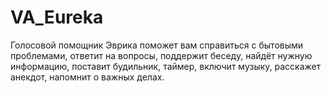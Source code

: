 # VA_Eureka
Голосовой помощник Эврика поможет вам справиться с бытовыми проблемами, ответит на вопросы, поддержит беседу, найдёт нужную информацию, поставит будильник, таймер, включит музыку, расскажет анекдот, напомнит о важных делах.
